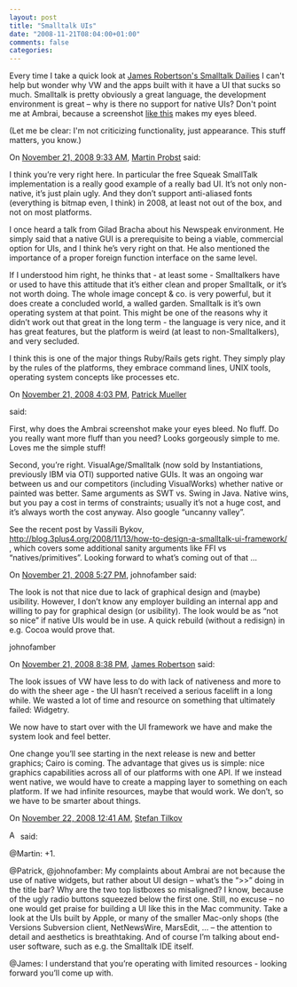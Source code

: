 ```yaml
---
layout: post
title: "Smalltalk UIs"
date: "2008-11-21T08:04:00+01:00"
comments: false
categories: 
---
```


<p>Every time I take a quick look at <a href="http://www.cincomsmalltalk.com/blog/blogView?showComments=true&amp;printTitle=Smalltalk_Daily_11/20/08:_Using_the_Tree_Widget&amp;entry=3404631730">James Robertson's Smalltalk Dailies</a> I can't help but wonder why VW and the apps built with it have a UI that sucks so much. Smalltalk is pretty obviously a great language, the development environment is great – why is there no support for native UIs? Don't point me at Ambrai, because a screenshot <a href="http://www.ambrai.com/smalltalk/screenshots/ClassBrowser.html">like this</a> makes my eyes bleed.</p>

<p>(Let me be clear: I'm not criticizing functionality, just appearance. This stuff matters, you know.) </p>

<section class="comments">



<div class="comment" id="comment-1854">
On <a href="#comment-1854" title="Permalink to this comment">November 21, 2008  9:33 AM</a>, <a href="http://www.martin-probst.com" title="http://www.martin-probst.com" rel="nofollow">Martin Probst</a>
said:
<p>I think you&#8217;re very right here. In particular the free Squeak SmallTalk implementation is a really good example of a really bad UI. It&#8217;s not only non-native, it&#8217;s just plain ugly. And they don&#8217;t support anti-aliased fonts (everything is bitmap even, I think) in 2008, at least not out of the box, and not on most platforms.</p>

<p>I once heard a talk from Gilad Bracha about his Newspeak environment. He simply said that a native GUI is a prerequisite to being a viable, commercial option for UIs, and I think he&#8217;s very right on that. He also mentioned the importance of a proper foreign function interface on the same level.</p>

<p>If I understood him right, he thinks that - at least some - Smalltalkers have or used to have this attitude that it&#8217;s either clean and proper Smalltalk, or it&#8217;s not worth doing. The whole image concept &amp; co. is very powerful, but it does create a concluded world, a walled garden. Smalltalk is it&#8217;s own operating system at that point. This might be one of the reasons why it didn&#8217;t work out that great in the long term - the language is very nice, and it has great features, but the platform is weird (at least to non-Smalltalkers), and very secluded.</p>

<p>I think this is one of the major things Ruby/Rails gets right. They simply play by the rules of the platforms, they embrace command lines, UNIX tools, operating system concepts like processes etc.</p>


<div class="comment" id="comment-1855">
On <a href="#comment-1855" title="Permalink to this comment">November 21, 2008  4:03 PM</a>, <a href="http://muellerware.org" title="http://muellerware.org" rel="nofollow">Patrick Mueller</a>

<a href="http://muellerware.org" class="commenter-profile"></a>
said:
<p>First, why does the Ambrai screenshot make your eyes bleed.  No fluff.  Do you really want more fluff than you need?  Looks gorgeously simple to me.  Loves me the simple stuff!</p>

<p>Second, you&#8217;re right.  VisualAge/Smalltalk (now sold by Instantiations, previously IBM via OTI) supported native GUIs.  It was an ongoing war between us and our competitors (including VisualWorks) whether native or painted was better.  Same arguments as SWT vs. Swing in Java.  Native wins, but you pay a cost in terms of constraints; usually it&#8217;s not a huge cost, and it&#8217;s always worth the cost anyway.  Also google &#8220;uncanny valley&#8221;.</p>

<p>See the recent post by Vassili Bykov, <a href="http://blog.3plus4.org/2008/11/13/how-to-design-a-smalltalk-ui-framework/" rel="nofollow">http://blog.3plus4.org/2008/11/13/how-to-design-a-smalltalk-ui-framework/</a> , which covers some additional sanity arguments like FFI vs &#8220;natives/primitives&#8221;.  Looking forward to what&#8217;s coming out of that &#8230;</p>


<div class="comment" id="comment-1856">
On <a href="#comment-1856" title="Permalink to this comment">November 21, 2008  5:27 PM</a>, johnofamber
said:
<p>The look is not that nice due to lack of graphical design and (maybe) usibility. However, I don&#8217;t know any employer building an internal app and willing to pay for graphical design (or usibility). The look would be as &#8220;not so nice&#8221; if native UIs would be in use. A quick rebuild (without a redisign) in e.g. Cocoa would prove that.</p>

<p>johnofamber</p>


<div class="comment" id="comment-1857">
On <a href="#comment-1857" title="Permalink to this comment">November 21, 2008  8:38 PM</a>, <a href="http://www.cincomsmalltalk.com/blog/blogView" title="http://www.cincomsmalltalk.com/blog/blogView" rel="nofollow">James Robertson</a>
said:
<p>The look issues of VW have less to do with lack of nativeness and more to do with the sheer age - the UI hasn&#8217;t received a serious facelift in a long while.  We wasted a lot of time and resource on something that ultimately failed: Widgetry.  </p>

<p>We now have to start over with the UI framework we have and make the system look and feel better.  </p>

<p>One change you&#8217;ll see starting in the next release is new and better graphics; Cairo is coming.  The advantage that gives us is simple: nice graphics capabilities across all of our platforms with one API.  If we instead went native, we would have to create a mapping layer to something on each platform.  If we had infinite resources, maybe that would work.  We don&#8217;t, so we have to be smarter about things.</p>


<div class="comment" id="comment-1858">
On <a href="#comment-1858" title="Permalink to this comment">November 22, 2008 12:41 AM</a>, <a href="/blog/st/">Stefan Tilkov</a>

<a href="/blog/st/" class="commenter-profile"><img src="/mt4/mt-static/images/comment/mt_logo.png" height="16" alt="Author Profile Page" width="16" /></a>
said:
<p>@Martin: +1.</p>

<p>@Patrick, @johnofamber: My complaints about Ambrai are not because the use of native widgets, but rather about UI design – what&#8217;s the &#8220;>>&#8221; doing in the title bar? Why are the two top listboxes so misaligned? I know, because of the ugly radio buttons squeezed below the first one. Still, no excuse – no one would get praise for building a UI like this in the Mac community. Take a look at the UIs built by Apple, or many of the smaller Mac-only shops (the Versions Subversion client, NetNewsWire, MarsEdit, &#8230;  – the attention to detail and aesthetics is breathtaking. And of course I&#8217;m talking about end-user software, such as e.g. the Smalltalk IDE itself.</p>

<p>@James: I understand that you&#8217;re operating with limited resources - looking forward you&#8217;ll come up with.</p>


</section>

